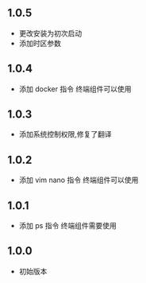 <!-- https://developers.home-assistant.io/docs/add-ons/presentation#keeping-a-changelog -->

## 1.0.5

- 更改安装为初次启动
- 添加时区参数

## 1.0.4

- 添加 docker 指令 终端组件可以使用

## 1.0.3

- 添加系统控制权限,修复了翻译

## 1.0.2

- 添加 vim nano 指令 终端组件可以使用

## 1.0.1

- 添加 ps 指令 终端组件需要使用

## 1.0.0

- 初始版本
